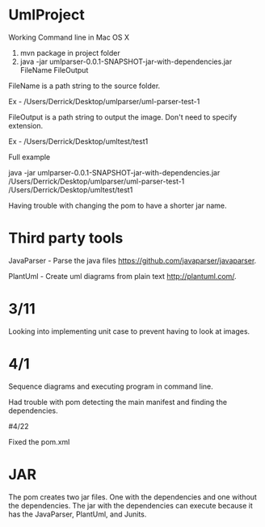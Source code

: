 # UmlProject
Working Command line in Mac OS X
1. mvn package in project folder
2. java -jar umlparser-0.0.1-SNAPSHOT-jar-with-dependencies.jar FileName FileOutput

FileName is a path string to the source folder. 

Ex - /Users/Derrick/Desktop/umlparser/uml-parser-test-1 

FileOutput is a path string to output the image. Don't need to specify extension. 

Ex - /Users/Derrick/Desktop/umltest/test1

Full example

java -jar umlparser-0.0.1-SNAPSHOT-jar-with-dependencies.jar /Users/Derrick/Desktop/umlparser/uml-parser-test-1 /Users/Derrick/Desktop/umltest/test1

Having trouble with changing the pom to have a shorter jar name.

# Third party tools
JavaParser - Parse the java files https://github.com/javaparser/javaparser.

PlantUml - Create uml diagrams from plain text http://plantuml.com/.

# 3/11 
Looking into implementing unit case to prevent having to look at images. 

# 4/1
Sequence diagrams and executing program in command line.

Had trouble with pom detecting the main manifest and finding the dependencies.

#4/22

Fixed the pom.xml
# JAR
The pom creates two jar files. One with the dependencies and one without the dependencies. The jar with the dependencies can execute because it has the JavaParser, PlantUml, and Junits.
